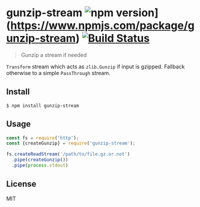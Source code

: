 # gunzip-stream ![npm version](https://img.shields.io/npm/v/gunzip-stream.svg)](https://www.npmjs.com/package/gunzip-stream) [![Build Status](https://travis-ci.org/jdesboeufs/gunzip-stream.svg?branch=master)](https://travis-ci.org/jdesboeufs/gunzip-stream)

> Gunzip a stream if needed

`Transform` stream which acts as `zlib.Gunzip` if input is gzipped. Fallback otherwise to a simple `PassThrough` stream.

## Install

```
$ npm install gunzip-stream
```


## Usage

```js
const fs = require('http');
const {createGunzip} = require('gunzip-stream');

fs.createReadStream('/path/to/file.gz.or.not')
  .pipe(createGunzip())
  .pipe(process.stdout)
```

## License

MIT
